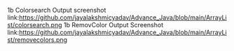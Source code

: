 1b Colorsearch Output screenshot link:https://github.com/jayalakshmicyadav/Advance_Java/blob/main/ArrayList/colorsearch.png
1b RemovColor Output Screenshot link:https://github.com/jayalakshmicyadav/Advance_Java/blob/main/ArrayList/removecolors.png

